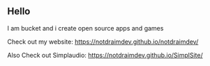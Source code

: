 ## Hello
I am bucket and i create open source apps and games 

Check out my website:
https://notdraimdev.github.io/notdraimdev/

Also Check out Simplaudio:
https://notdraimdev.github.io/SimplSite/

<!--
**notdraimdev/notdraimdev** is a ✨ _special_ ✨ repository because its `README.md` (this file) appears on your GitHub profile.

Here are some ideas to get you started:

- 🔭 I’m currently working on ...
- 🌱 I’m currently learning ...
- 👯 I’m looking to collaborate on ...
- 🤔 I’m looking for help with ...
- 💬 Ask me about ...
- 📫 How to reach me: ...
- 😄 Pronouns: ...
- ⚡ Fun fact: ...
-->

